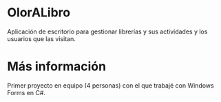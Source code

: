 # OlorALibro
Aplicación de escritorio para gestionar librerías y sus actividades y los usuarios que las visitan.





# Más información
Primer proyecto en equipo (4 personas) con el que trabajé con Windows Forms en C#.
